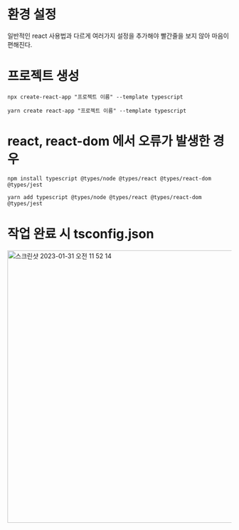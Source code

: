 # 환경 설정

일반적인 react 사용법과 다르게 여러가지 설정을 추가해야 빨간줄을 보지 않아 마음이 편해진다.

# 프로젝트 생성

    npx create-react-app "프로젝트 이름" --template typescript

    yarn create react-app "프로젝트 이름" --template typescript

# react, react-dom 에서 오류가 발생한 경우

    npm install typescript @types/node @types/react @types/react-dom @types/jest

    yarn add typescript @types/node @types/react @types/react-dom @types/jest

# 작업 완료 시 tsconfig.json
<img width="611" alt="스크린샷 2023-01-31 오전 11 52 14" src="https://user-images.githubusercontent.com/48667219/215651377-8f18bfe2-32eb-4f43-9ce9-51d6a7fb1f4f.png">
